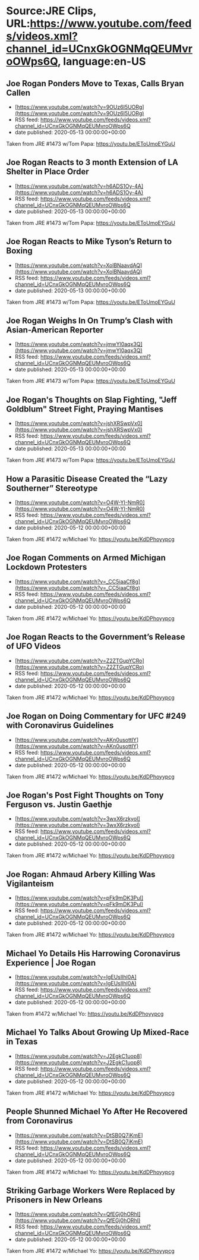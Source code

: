 # Source:JRE Clips, URL:https://www.youtube.com/feeds/videos.xml?channel_id=UCnxGkOGNMqQEUMvroOWps6Q, language:en-US

## Joe Rogan Ponders Move to Texas, Calls Bryan Callen
 - [https://www.youtube.com/watch?v=9OUz6I5UORg](https://www.youtube.com/watch?v=9OUz6I5UORg)
 - RSS feed: https://www.youtube.com/feeds/videos.xml?channel_id=UCnxGkOGNMqQEUMvroOWps6Q
 - date published: 2020-05-13 00:00:00+00:00

Taken from JRE #1473 w/Tom Papa:
https://youtu.be/EToUmoEYGuU

## Joe Rogan Reacts to 3 month Extension of LA Shelter in Place Order
 - [https://www.youtube.com/watch?v=h6ADS1Oy-4A](https://www.youtube.com/watch?v=h6ADS1Oy-4A)
 - RSS feed: https://www.youtube.com/feeds/videos.xml?channel_id=UCnxGkOGNMqQEUMvroOWps6Q
 - date published: 2020-05-13 00:00:00+00:00

Taken from JRE #1473 w/Tom Papa:
https://youtu.be/EToUmoEYGuU

## Joe Rogan Reacts to Mike Tyson’s Return to Boxing
 - [https://www.youtube.com/watch?v=XolBNaavdAQ](https://www.youtube.com/watch?v=XolBNaavdAQ)
 - RSS feed: https://www.youtube.com/feeds/videos.xml?channel_id=UCnxGkOGNMqQEUMvroOWps6Q
 - date published: 2020-05-13 00:00:00+00:00

Taken from JRE #1473 w/Tom Papa: https://youtu.be/EToUmoEYGuU

## Joe Rogan Weighs In On Trump’s Clash with Asian-American Reporter
 - [https://www.youtube.com/watch?v=jmwYl0aqx3Q](https://www.youtube.com/watch?v=jmwYl0aqx3Q)
 - RSS feed: https://www.youtube.com/feeds/videos.xml?channel_id=UCnxGkOGNMqQEUMvroOWps6Q
 - date published: 2020-05-13 00:00:00+00:00

Taken from JRE #1473 w/Tom Papa: https://youtu.be/EToUmoEYGuU

## Joe Rogan's Thoughts on Slap Fighting, "Jeff Goldblum" Street Fight, Praying Mantises
 - [https://www.youtube.com/watch?v=jshXRSwpVx0](https://www.youtube.com/watch?v=jshXRSwpVx0)
 - RSS feed: https://www.youtube.com/feeds/videos.xml?channel_id=UCnxGkOGNMqQEUMvroOWps6Q
 - date published: 2020-05-13 00:00:00+00:00

Taken from JRE #1473 w/Tom Papa:
https://youtu.be/EToUmoEYGuU

## How a Parasitic Disease Created the “Lazy Southerner” Stereotype
 - [https://www.youtube.com/watch?v=O4W-YI-NmR0](https://www.youtube.com/watch?v=O4W-YI-NmR0)
 - RSS feed: https://www.youtube.com/feeds/videos.xml?channel_id=UCnxGkOGNMqQEUMvroOWps6Q
 - date published: 2020-05-12 00:00:00+00:00

Taken from JRE #1472 w/Michael Yo: https://youtu.be/KdDPhoyypcg

## Joe Rogan Comments on Armed Michigan Lockdown Protesters
 - [https://www.youtube.com/watch?v=_CC5iaaCf8g](https://www.youtube.com/watch?v=_CC5iaaCf8g)
 - RSS feed: https://www.youtube.com/feeds/videos.xml?channel_id=UCnxGkOGNMqQEUMvroOWps6Q
 - date published: 2020-05-12 00:00:00+00:00

Taken from JRE #1472 w/Michael Yo: https://youtu.be/KdDPhoyypcg

## Joe Rogan Reacts to the Government’s Release of UFO Videos
 - [https://www.youtube.com/watch?v=Z2ZTGupYCRo](https://www.youtube.com/watch?v=Z2ZTGupYCRo)
 - RSS feed: https://www.youtube.com/feeds/videos.xml?channel_id=UCnxGkOGNMqQEUMvroOWps6Q
 - date published: 2020-05-12 00:00:00+00:00

Taken from JRE #1472 w/Michael Yo: https://youtu.be/KdDPhoyypcg

## Joe Rogan on Doing Commentary for UFC #249 with Coronavirus Guidelines
 - [https://www.youtube.com/watch?v=AKn0usottIY](https://www.youtube.com/watch?v=AKn0usottIY)
 - RSS feed: https://www.youtube.com/feeds/videos.xml?channel_id=UCnxGkOGNMqQEUMvroOWps6Q
 - date published: 2020-05-12 00:00:00+00:00

Taken from JRE #1472 w/Michael Yo:
https://youtu.be/KdDPhoyypcg

## Joe Rogan's Post Fight Thoughts on Tony Ferguson vs. Justin Gaethje
 - [https://www.youtube.com/watch?v=3wxX6rzkyoI](https://www.youtube.com/watch?v=3wxX6rzkyoI)
 - RSS feed: https://www.youtube.com/feeds/videos.xml?channel_id=UCnxGkOGNMqQEUMvroOWps6Q
 - date published: 2020-05-12 00:00:00+00:00

Taken from JRE #1472 w/Michael Yo:
https://youtu.be/KdDPhoyypcg

## Joe Rogan: Ahmaud Arbery Killing Was Vigilanteism
 - [https://www.youtube.com/watch?v=pFk9mDK3PuI](https://www.youtube.com/watch?v=pFk9mDK3PuI)
 - RSS feed: https://www.youtube.com/feeds/videos.xml?channel_id=UCnxGkOGNMqQEUMvroOWps6Q
 - date published: 2020-05-12 00:00:00+00:00

Taken from JRE #1472 w/Michael Yo: https://youtu.be/KdDPhoyypcg

## Michael Yo Details His Harrowing Coronavirus Experience | Joe Rogan
 - [https://www.youtube.com/watch?v=IgEUsIIhl0A](https://www.youtube.com/watch?v=IgEUsIIhl0A)
 - RSS feed: https://www.youtube.com/feeds/videos.xml?channel_id=UCnxGkOGNMqQEUMvroOWps6Q
 - date published: 2020-05-12 00:00:00+00:00

Taken from #1472 w/Michael Yo:
https://youtu.be/KdDPhoyypcg

## Michael Yo Talks About Growing Up Mixed-Race in Texas
 - [https://www.youtube.com/watch?v=J2EgkC1uop8](https://www.youtube.com/watch?v=J2EgkC1uop8)
 - RSS feed: https://www.youtube.com/feeds/videos.xml?channel_id=UCnxGkOGNMqQEUMvroOWps6Q
 - date published: 2020-05-12 00:00:00+00:00

Taken from JRE #1472 w/Michael Yo: https://youtu.be/KdDPhoyypcg

## People Shunned Michael Yo After He Recovered from Coronavirus
 - [https://www.youtube.com/watch?v=DtSB0Q7iKmE](https://www.youtube.com/watch?v=DtSB0Q7iKmE)
 - RSS feed: https://www.youtube.com/feeds/videos.xml?channel_id=UCnxGkOGNMqQEUMvroOWps6Q
 - date published: 2020-05-12 00:00:00+00:00

Taken from JRE #1472 w/Michael Yo: https://youtu.be/KdDPhoyypcg

## Striking Garbage Workers Were Replaced by Prisoners in New Orleans
 - [https://www.youtube.com/watch?v=QfEGj0hORhI](https://www.youtube.com/watch?v=QfEGj0hORhI)
 - RSS feed: https://www.youtube.com/feeds/videos.xml?channel_id=UCnxGkOGNMqQEUMvroOWps6Q
 - date published: 2020-05-12 00:00:00+00:00

Taken from JRE #1472 w/Michael Yo: https://youtu.be/KdDPhoyypcg

